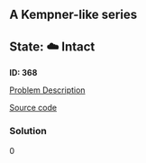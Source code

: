 ## A Kempner-like series

## State: :cloud: **Intact**

**ID: 368**

[Problem Description](https://projecteuler.net/problem=368)

[Source code](main.cpp)

### Solution
0